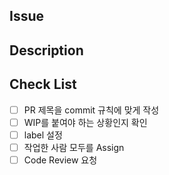 ## Issue

## Description

## Check List

- [ ] PR 제목을 commit 규칙에 맞게 작성
- [ ] WIP를 붙여야 하는 상황인지 확인
- [ ] label 설정
- [ ] 작업한 사람 모두를 Assign
- [ ] Code Review 요청

